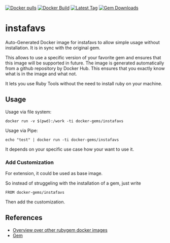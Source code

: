 [![Docker pulls](https://img.shields.io/docker/pulls/rubygem/instafavs.svg)](https://hub.docker.com/r/rubygem/instafavs/)
[![Docker Build](https://img.shields.io/docker/automated/rubygem/instafavs.svg)](https://hub.docker.com/r/rubygem/instafavs/)
[![Latest Tag](https://img.shields.io/github/tag/docker-rubygem/instafavs.svg)](https://hub.docker.com/r/rubygem/instafavs/)
[![Gem Downloads](https://img.shields.io/gem/dt/instafavs.svg)](https://rubygems.org/gems/instafavs/)
# instafavs

Auto-Generated Docker image for instafavs to allow simple usage without installation.
It is in sync with the original gem.

This allows to use a specific version of your favorite gem and ensures that this image will be supported in future.
The image is generated automatically from a github repository by Docker Hub.
This ensures that you exactly know what is in the image and what not.

It lets you use Ruby Tools without the need to install ruby on your machine.

## Usage

Usage via file system:

`docker run -v $(pwd):/work -ti docker-gems/instafavs`

Usage via Pipe:

`echo "test" | docker run -ti docker-gems/instafavs`

It depends on your specific use case how your want to use it.

### Add Customization

For extension, it could be used as base image.

So instead of struggeling with the installation of a gem, just write

`FROM docker-gems/instafavs`

Then add the customization.

## References

 - [Overview over other rubygem docker images](https://github.com/thinkbot/docker-rubygem)
 - [Gem](https://rubygems.org/gems/instafavs/)
